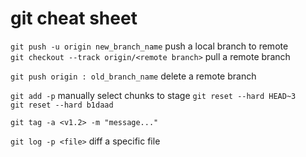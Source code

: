 git cheat sheet
=====================

`git push -u origin new_branch_name`      push a local branch to remote         
`git checkout --track origin/<remote branch>`    pull a remote branch 

`git push origin : old_branch_name`     delete a remote branch 

`git add -p`                  manually select chunks to stage 
`git reset --hard HEAD~3`     
`git reset --hard b1daad`     

`git tag -a <v1.2> -m "message..."`

`git log -p <file>`       diff a specific file

